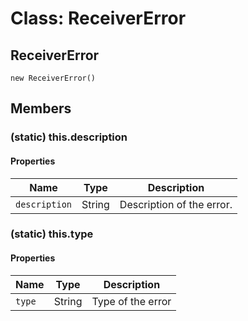 # Class: ReceiverError

## ReceiverError

`new ReceiverError()`

## Members

### (static) this.description

#### Properties

| Name	| Type | Description |
|---|---|---|
| `description` | String |	Description of the error. |

### (static) this.type

#### Properties

| Name	| Type | Description |
|---|---|---|
| `type` | String |  Type of the error |
